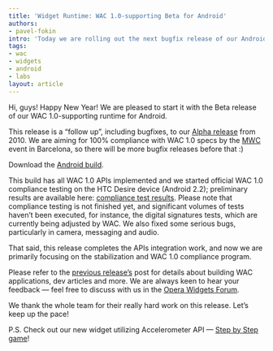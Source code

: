 ```yaml
---
title: 'Widget Runtime: WAC 1.0-supporting Beta for Android'
authors:
- pavel-fokin
intro: 'Today we are rolling out the next bugfix release of our Android widget runtime with WAC 1.0 APIs support.'
tags:
- wac
- widgets
- android
- labs
layout: article
---
```


Hi, guys! Happy New Year! We are pleased to start it with the Beta release of our WAC 1.0-supporting runtime for Android.

This release is a “follow up”, including bugfixes, to our [Alpha release][1] from 2010. We are aiming for 100% compliance with WAC 1.0 specs by the [MWC][2] event in Barcelona, so there will be more bugfix releases before that :)

[1]: /articles/widgets-runtime-wac-1.0-alpha-for-android/
[2]: http://www.mobileworldcongress.com/

Download the [Android build][3].

[3]: http://www.opera.com/download/get.pl?sub=++++&id=33391&location=318&nothanks=yes

This build has all WAC 1.0 APIs implemented and we started official WAC 1.0 compliance testing on the HTC Desire device (Android 2.2); preliminary results are available here: [compliance test results][4]. Please note that compliance testing is not finished yet, and significant volumes of tests haven’t been executed, for instance, the digital signatures tests, which are currently being adjusted by WAC. We also fixed some serious bugs, particularly in camera, messaging and audio.

[4]: http://dev.w3.org/2006/waf/widgets/imp-report/

That said, this release completes the APIs integration work, and now we are primarily focusing on the stabilization and WAC 1.0 compliance program.

Please refer to the [previous release’s][5] post for details about building WAC applications, dev articles and more. We are always keen to hear your feedback — feel free to discuss with us in the [Opera Widgets Forum][6].

[5]: /articles/widgets-runtime-wac-1.0-alpha-for-android/
[6]: http://my.opera.com/community/forums/forum.dml?id=1296

We thank the whole team for their really hard work on this release. Let’s keep up the pace!

P.S. Check out our new widget utilizing Accelerometer API — [Step by Step game][7]!

[7]: http://widgets.opera.com/widget/21254/